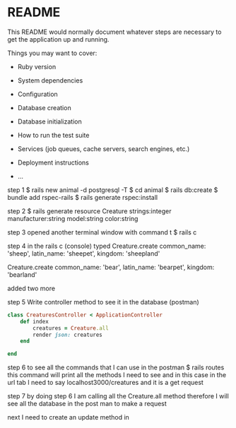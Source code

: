 # README

This README would normally document whatever steps are necessary to get the
application up and running.

Things you may want to cover:

* Ruby version

* System dependencies

* Configuration

* Database creation

* Database initialization

* How to run the test suite

* Services (job queues, cache servers, search engines, etc.)

* Deployment instructions

* ...

step 1
$ rails new animal -d postgresql -T
$ cd animal
$ rails db:create
$ bundle add rspec-rails
$ rails generate rspec:install

step 2
$ rails generate resource Creature strings:integer manufacturer:string model:string color:string


step 3
opened another terminal window with command t 
 $ rails c

 step 4
 in the  rails c (console)
 typed 
 Creature.create common_name: 'sheep', latin_name: 'sheepet', kingdom: 'sheepland'
   
 Creature.create common_name: 'bear', latin_name: 'bearpet', kingdom: 'bearland'

added two more
   

step 5
Write controller method to see it in the database (postman)
```ruby
class CreaturesController < ApplicationController
    def index
        creatures = Creature.all
        render json: creatures
    end 

end
```


step 6
to see all the commands that I can use in the postman 
$ rails routes
this command will print all the methods I need to see 
and in this case in the url tab I need to say localhost3000/creatures  and it is a get request


step 7 
by doing step 6 
I am calling all the Creature.all method
therefore I will see all the database
in the post man to make a request 

next I need to create an update method in 

